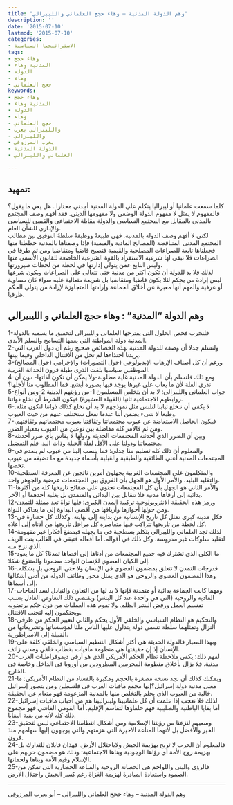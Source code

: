 ```yaml
---
title: "وهم الدولة المدنية – وهاء حجج العلماني والليبرالي"
description: ''
date: '2015-07-10'
lastmod: '2015-07-10'
categories:
- الاستراتيجيا السياسية
tags:
- وهاء حجج
- المدنية وهاء
- الدولة
- وهاء
- حجج العلماني
keywords:
- وهاء حجج
- المدنية وهاء
- الدولة
- وهاء
- حجج العلماني
- والليبرالي يعرب
- والليبرالي
- يعرب المرزوقي
- الدولة المدنية
- العلماني والليبرالي

---
```

## **تمهيد:**

كلما سمعت علمانيا أو ليبراليا يتكلم على الدولة المدنية أجدني محتارا . هل يعي ما يقول؟ فالمفهوم لا يمثل لا مفهوم الدولة الوضعي ولا مفهومها الديني. فقد أفهم وصف المجتمع بالمدني بالمقابل مع المجتمع السياسي والدولة مقابلة الاجتماعي والقيمي للسياسي والإداري للشأن العام.  
لكني لا أفهم وصف الدولة بالمدنية. فهي طبيعةً ووظيفةً سلطةُ التوفيق بين مطالب المجتمع المدني المتناقضة (المصالح المادية والقيمية) فإذا وصفناها بالمدنية حططنا منها فجعلناها تابعة للصراعات المصلحية والقيمية فتصبح قاضيا ومتقاضيا ومن ثم طرفا في الصراعات فلا تبقى لها شرعية الاستفراد بالقوة الشرعية الخاضعة للقانون الأسمى منها وليس النابع عمن يتولى إدارتها في لحظة من لحظات صيرورتها.  
لذلك فلا بد للدولة أن تكون أكثر من مدنية حتى تتعالى على الصراعات ويكون شرعها ليس إرادة من يحكم لئلا يكون قاضيا ومتقاضيا بل شريعة متعالية عليه سواء كان سماوية أو عرفية والمهم أنها معبرة عن أخلاق الجماعة وإرادتها المتجاوزة لإرادة من يتولى الحكم ظرفيا.

## **وهم الدولة “المدنية” : وهاء حجج العلماني و الليبيرالي**

1-فلنجرب فحص الحلول التي يقترحها العلماني والليبرالي لتحقيق ما يسميه بالدولة المدنية دولة المواطنة التي يعمها التسامح والسلم الأبدي.  
2-ولنسلم جدلا أن وصفه للدولة المدنية بهذه الخصائص صحيح رغم أن دول الغرب التي يريدنا احتذاءها لم تخل من الاقتتال الداخلي وفيما بينها.  
3-ورغم أن كل أصناف الإرهاب الإيديولوجي (حول التصورات) والإجرامي (حول المصالح) الموظفين سياسيا بلغت الذرى طيلة قرون الحداثة الغربية.  
4-ومع ذلك فلنسلم بأن الدولة المدنية غاية مطلوبة-ولا يمكن أن تكون لذاتها- دون أن ندري العلة لأن ما يعاب على غيرها يوجد فيها بصورة أبشع. فما المطلوب منا لأجلها؟  
5-جواب العلماني والليبرالي: لا بد أن يتخلص المسلمون 1-من رؤيتهم الدينية 2-ومن أنواع روابطهم الاجتماعية ثانيا (القبيلة العشيرة) فيكون الشرط أن نخلع ذواتنا.  
6-لا يكفي أن نـخلع ثيابنا لنلبس مثل نموذجهم لا بد أن نخلع كذلك ذواتنا لنكون مثله. وطبعا لا شيء يضمن أننا عندما نفعل سنختلف عنهم من حيث العيوب.  
7-فيكون الحاصل الاستعاضة عن عيوب مجتمعاتنا وثقافتنا بعيوب مجتمعاتهم وثقافتهم. ومن ثم فالأمر كله مفاضلة بين نوعين من العيوب بمعيار الضرر.  
8-وبين أن الضرر الذي أحدثته المجتمعات الحديثة ودولها لا يقاس بأي ضرر أحدتثه مجتمعاتنا ودولنا على الأقل لقلة الحيلة وذات اليد. فلم التفضيل.  
9-والمعلوم أن ذلك كله تسليم منا جدلي: فما ينسب إلينا من عيوب لم ينعدم في المجتمعات المدنية أعني الطائفية والطبقية والقبلية بأسماء جديدة مع ما تضيفه من عيوب تخصها.  
10-والمتكلمون على المجتمعات الغربية يجهلون أمرين ناتجين عن المعرفة السطحية والتقليد البليد. والأمر الأول هو الجهل بأن الفروق بين المجتمعات عرضية والجوهر واحد.  
11-والأمر الثاني هو الجهل بأن كل المجتمعات تحتوي على صفائح تاريخها كله من أكثرها بدائية إلى أرقاها مدنية فلا تتقابل بين البدائي والمتمدن بل بغلبة أحدهما أو الآخر.  
12-ورمز هذه الحقيقة الانثروبولوجية تركيبة المدن الكبرى: فلها نواة تعد ممثلة للتمدن ومن حولها أحوازها وأريافها من أقصى البداوة إلى ما يحاكي النواة.  
13-فكل مدينة كبرى تمثل كل تاريخ الإنسانية من بدايته إلى نهايته. وكذلك كل حضارة في كل لحظة من تاريخها تتراكب فيها متعاصرة كل مراحل تاريخها من أدناه إلى أعلاه.  
14-لذلك تجد العلماني والليبرالي يتكلم بسطحية في ما يجهله فيمضغ أفكارا غير مفهومة لتقليد سلوكات غير مدروسة. وكل ذلك في أقواله. أما أفعاله فتبقى في الغالب بنت الريف الذي نزح منه.  
15-ما الكلي الذي تشترك فيه جميع المجتمعات من أدناها إلى أقصاها تمدنا؟ كل ما يعود إلى الكيان العضوي للإنسان الواحد مضمونا والمتنوع شكلا.  
16-فدرجات التمدن لا تتعلق بمضمون العضوي في الإنسان ولا حتى الروحي بل بشكله. وهذا المضمون العضوي والروحي هو الذي يمثل محور وظائف الدولة من أدنى أشكالها إلى أسماها.  
17-ومهما كانت الجماعة بدائية أو متمدنة فإنها لا بد لها من التعاون والتبادل لسد الحاجات المادية والروحية (التي هي واحدة عند كل البشر) ويقتضي ذلك التعاوض العادل بسبب تقسيم العمل ورفض البشر الظلم. ولا تقوم هذه العمليات من دون حكم يرتضونه ويحتكمون إليه لتجنب الاقتتال.  
18-والتحكيم هو النظام السياسي والخلقي الأول يحكم والثاني لتعيير الحكم من طرفي النزال وتمثلهما سلطة تسمى دولة يتداول عليها الناس ملئا لمؤسساتها وتشريعاتها من القبيلة إلى الامبراطورية.  
19-وبهذا المعيار فالدولة الحديثة هي أكثر أشكال التنظيم السياسي والخلقي كلفة على الإنسان إذ إن حقيقتها هي منظومة مافيات بخطاب خلقي ومدني زائف.  
20-لفهم ذلك: يكفي ملاحظة نظام الحكم الأمريكي الذي هو أرقى ديموقراطيات الغرب مدنية. فلا يزال بأخلاق منظومة المجرمين المطرودين من أوروبا في الداخل وخاصة في الخارج.  
21-ويمكنك كذلك أن تجد نسخة مصغرة بالحجم ومكبرة بالفساد من النظام الأمريكي: ما معنى مدنية دولة إسرائيل؟إنها مجمع مافيات الغرب في فلسطين ومن يتصور إسرائيل خالية من العيوب الذي يحلم بالتخلص منها بالمدنية المزعومة فهو متعام عن الحقيقة.  
22-لذلك فلا تعجب إذا علمت أن كل علمانيينا وليبراليينا هم من أحباب مافيات إسرائيل أما بقايا الباطنية والصليبية فهم حلفاؤها لتقاسم الإقليم. أما القومي الفاشي فهو مجموع ذلك كله لأنه من بقية البقايا.  
23-وسعيهم لنزعنا من رؤيتنا الإسلامية ومن أشكال انتظامنا الاجتماعي ليس لتحقيق الخير والأفضل بل لأنهما المناعة الاخيرة التي هزمتهم والتي يوجهون إليها سهامهم منذ قرون.  
24-فالمعلوم أن الحرب لا تربح بهزيمة الجيش ولاباحتلال الأرض. فهذان قابلان للتدارك بل بهزيمة روح الأمة أي رؤاها الوجودية وبناها الاجتماعية: وذلك هو مضمون حربهم على الإسلام وقيم الأمة وبناها ولحماتها.  
25-فالرؤى والبنى واللواحم هي الحصانة الروحية والمناعة الحضارية التي تمكن من الصمود واستعادة المبادرة لهزيمة الغزاة رغم كسر الجيش واحتلال الارض.

---

وهم الدولة المدنية – وهاء حجج العلماني والليبرالي – أبو يعرب المرزوقي

###